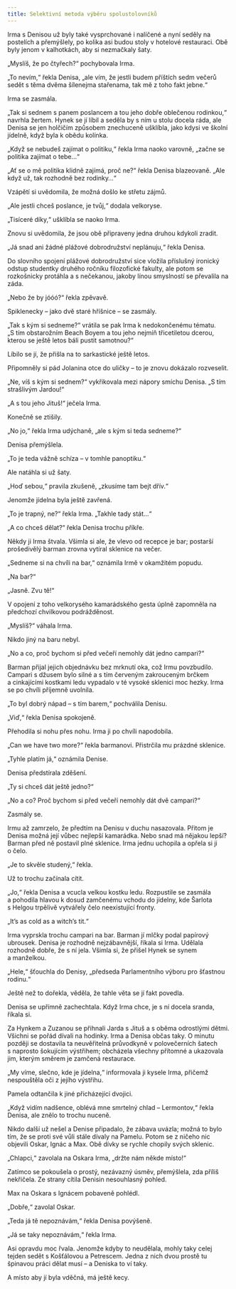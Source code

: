 ```yaml
---
title: Selektivní metoda výběru spolustolovníků
---
```


Irma s Denisou už byly také vysprchované i nalíčené a nyní seděly na postelích a přemýšlely, po kolika asi budou stoly v hotelové restauraci. Obě byly jenom v kalhotkách, aby si nezmačkaly šaty.

„Myslíš, že po čtyřech?“ pochybovala Irma.

„To nevím,“ řekla Denisa, „ale vím, že jestli budem příštích sedm večerů sedět s těma dvěma šílenejma stařenama, tak mě z toho fakt jebne.“

Irma se zasmála.

„Tak si sednem s panem poslancem a tou jeho dobře oblečenou rodinkou,“ navrhla žertem. Hynek se jí líbil a seděla by s ním u stolu docela ráda, ale Denisa se jen holčičím způsobem znechuceně ušklíbla, jako kdysi ve školní jídelně, když byla k obědu kolínka.

„Když se nebudeš zajímat o politiku,“ řekla Irma naoko varovně, „začne se politika zajímat o tebe…“

„Ať se o mě politika klidně zajímá, proč ne?“ řekla Denisa blazeovaně. „Ale když už, tak rozhodně bez rodinky…“

Vzápětí si uvědomila, že možná došlo ke střetu zájmů.

„Ale jestli chceš poslance, je tvůj,“ dodala velkoryse.

„Tisíceré díky,“ ušklíbla se naoko Irma.

Znovu si uvědomila, že jsou obě připraveny jedna druhou kdykoli zradit.

„Já snad ani žádné plážové dobrodružství neplánuju,“ řekla Denisa.

Do slovního spojení plážové dobrodružství sice vložila příslušný ironický odstup studentky druhého ročníku filozofické fakulty, ale potom se rozkošnicky protáhla a s nečekanou, jakoby línou smysl­ností se převalila na záda.

„Nebo že by jóóó?“ řekla zpěvavě.

Spiklenecky – jako dvě staré hříšnice – se zasmály.

„Tak s kým si sedneme?“ vrátila se pak Irma k nedokončenému tématu. „S tím obstarožním Beach Boyem a tou jeho nejmíň třicetiletou dcerou, kterou se ještě letos báli pustit samotnou?“

Líbilo se jí, že přišla na to sarkastické ještě letos.

Připomněly si pád Jolanina otce do uličky – to je znovu dokázalo rozveselit.

„Ne, víš s kým si sednem?“ vykřikovala mezi nápory smíchu Denisa. „S tím strašlivým Jardou!“

„A s tou jeho Jituš!“ ječela Irma.

Konečně se ztišily.

„No jo,“ řekla Irma udýchaně, „ale s kým si teda sedneme?“

Denisa přemýšlela.

„To je teda vážně schíza – v tomhle panoptiku.“

Ale natáhla si už šaty.

„Hoď sebou,“ pravila zkušeně, „zkusíme tam bejt dřív.“

Jenomže jídelna byla ještě zavřená.

„To je trapný, ne?“ řekla Irma. „Takhle tady stát…“

„A co chceš dělat?“ řekla Denisa trochu příkře.

Někdy ji Irma štvala. Všimla si ale, že vlevo od recepce je bar; postarší prošedivělý barman zrovna vytíral sklenice na večer.

„Sedneme si na chvíli na bar,“ oznámila Irmě v okamžitém popudu.

„Na bar?“

„Jasně. Zvu tě!“

V opojení z toho velkorysého kamarádského gesta úplně zapomněla na předchozí chvilkovou podrážděnost.

„Myslíš?“ váhala Irma.

Nikdo jiný na baru nebyl.

„No a co, proč bychom si před večeří nemohly dát jedno campari?“

Barman přijal jejich objednávku bez mrknutí oka, což Irmu povzbudilo. Campari s džusem bylo silné a s tím červeným zakrouceným brčkem a cinkajícími kostkami ledu vypadalo v té vysoké sklenici moc hezky. Irma se po chvíli příjemně uvolnila.

„To byl dobrý nápad – s tím barem,“ pochválila Denisu.

„Viď,“ řekla Denisa spokojeně.

Přehodila si nohu přes nohu. Irma ji po chvíli napodobila.

„Can we have two more?“ řekla barmanovi. Přistrčila mu prázdné sklenice.

„Tyhle platím já,“ oznámila Denise.

Denisa předstírala zděšení.

„Ty si chceš dát ještě jedno?“

„No a co? Proč bychom si před večeří nemohly dát dvě campari?“

Zasmály se.

Irmu až zamrzelo, že předtím na Denisu v duchu nasazovala. Přitom je Denisa možná její vůbec nejlepší kamarádka. Nebo snad má nějakou lepší? Barman před ně postavil plné sklenice. Irma jednu uchopila a opřela si ji o čelo.

„Je to skvěle studený,“ řekla.

Už to trochu začínala cítit.

„Jo,“ řekla Denisa a vcucla velkou kostku ledu. Rozpustile se zasmála a pohodila hlavou k dosud zamčenému vchodu do jídelny, kde Šarlota s Helgou trpělivě vytvářely čelo neexistující fronty.

„It’s as cold as a witch’s tit.“

Irma vyprskla trochu campari na bar. Barman jí mlčky podal papírový ubrousek. Denisa je rozhodně nejzábavnější, říkala si Irma. Udělala rozhodně dobře, že s ní jela. Všimla si, že přišel Hynek se synem a manželkou.

„Hele,“ šťouchla do Denisy, „předseda Parlamentního výboru pro šťastnou rodinu.“

Ještě než to dořekla, věděla, že tahle věta se jí fakt povedla.

Denisa se upřímně zachechtala. Když Irma chce, je s ní docela sranda, říkala si.

Za Hynkem a Zuzanou se přihnali Jarda s Jituš a s oběma odrostlými dětmi. Všichni se pořád dívali na hodinky. Irma a Denisa občas taky. O minutu později se dostavila ta neuvěřitelná průvodkyně v polovečerních šatech s naprosto šokujícím výstřihem; obcházela všechny přítomné a ukazovala jim, kterým směrem je zamčená restaurace.

„My víme, slečno, kde je jídelna,“ informovala ji kysele Irma, přičemž nespouštěla oči z jejího výstřihu.

Pamela odtančila k jiné přicházející dvojici.

„Když vidím nadšence, oblévá mne smrtelný chlad – Lermontov,“ řekla Denisa, ale znělo to trochu nuceně.

Nikdo další už nešel a Denise připadalo, že zábava uvázla; možná to bylo tím, že se proti své vůli stále dívaly na Pamelu. Potom se z ničeho nic objevili Oskar, Ignác a Max. Obě dívky se rychle chopily svých sklenic.

„Chlapci,“ zavolala na Oskara Irma, „držte nám někde místo!“

Zatímco se pokoušela o prostý, nezávazný úsměv, přemýšlela, zda příliš nekřičela. Ze strany cítila Denisin nesouhlasný pohled.

Max na Oskara s Ignácem pobaveně pohlédl.

„Dobře,“ zavolal Oskar.

„Teda já tě nepoznávám,“ řekla Denisa povýšeně.

„Já se taky nepoznávám,“ řekla Irma.

Asi opravdu moc řvala. Jenomže kdyby to neudělala, mohly taky celej tejden sedět s Košťálovou a Petrescem. Jedna z nich dvou prostě tu špinavou práci dělat musí – a Deniska to ví taky.

A místo aby jí byla vděčná, má ještě kecy.
